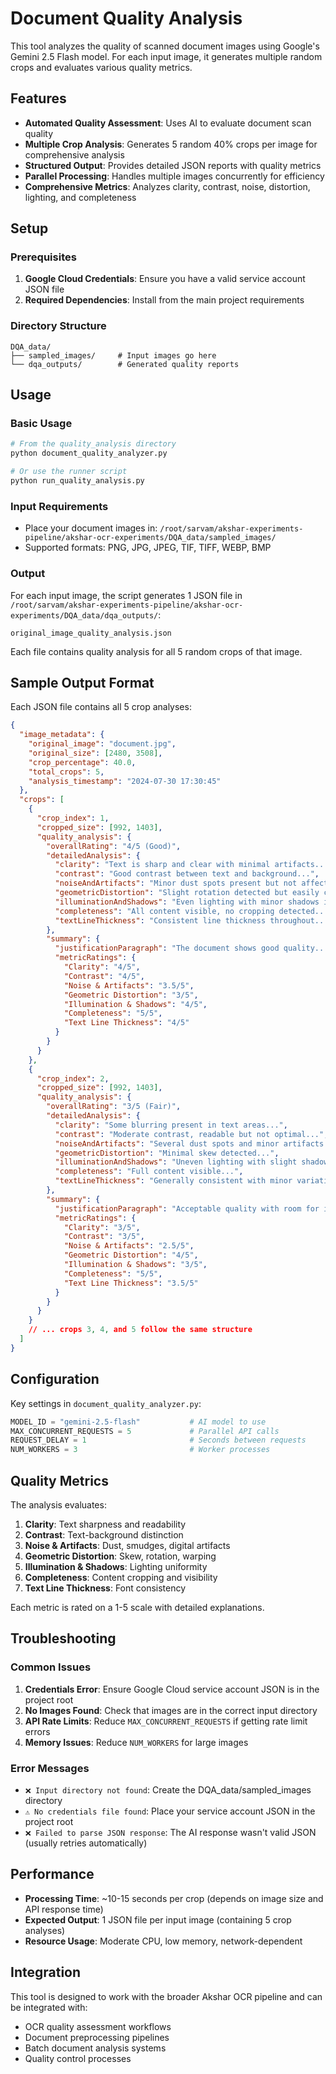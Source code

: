 # Document Quality Analysis

This tool analyzes the quality of scanned document images using Google's Gemini 2.5 Flash model. For each input image, it generates multiple random crops and evaluates various quality metrics.

## Features

- **Automated Quality Assessment**: Uses AI to evaluate document scan quality
- **Multiple Crop Analysis**: Generates 5 random 40% crops per image for comprehensive analysis
- **Structured Output**: Provides detailed JSON reports with quality metrics
- **Parallel Processing**: Handles multiple images concurrently for efficiency
- **Comprehensive Metrics**: Analyzes clarity, contrast, noise, distortion, lighting, and completeness

## Setup

### Prerequisites

1. **Google Cloud Credentials**: Ensure you have a valid service account JSON file
2. **Required Dependencies**: Install from the main project requirements

### Directory Structure

```
DQA_data/
├── sampled_images/     # Input images go here
└── dqa_outputs/        # Generated quality reports
```

## Usage

### Basic Usage

```bash
# From the quality_analysis directory
python document_quality_analyzer.py

# Or use the runner script
python run_quality_analysis.py
```

### Input Requirements

- Place your document images in: `/root/sarvam/akshar-experiments-pipeline/akshar-ocr-experiments/DQA_data/sampled_images/`
- Supported formats: PNG, JPG, JPEG, TIF, TIFF, WEBP, BMP

### Output

For each input image, the script generates 1 JSON file in `/root/sarvam/akshar-experiments-pipeline/akshar-ocr-experiments/DQA_data/dqa_outputs/`:

```
original_image_quality_analysis.json
```

Each file contains quality analysis for all 5 random crops of that image.

## Sample Output Format

Each JSON file contains all 5 crop analyses:

```json
{
  "image_metadata": {
    "original_image": "document.jpg",
    "original_size": [2480, 3508],
    "crop_percentage": 40.0,
    "total_crops": 5,
    "analysis_timestamp": "2024-07-30 17:30:45"
  },
  "crops": [
    {
      "crop_index": 1,
      "cropped_size": [992, 1403],
      "quality_analysis": {
        "overallRating": "4/5 (Good)",
        "detailedAnalysis": {
          "clarity": "Text is sharp and clear with minimal artifacts...",
          "contrast": "Good contrast between text and background...",
          "noiseAndArtifacts": "Minor dust spots present but not affecting readability...",
          "geometricDistortion": "Slight rotation detected but easily correctable...",
          "illuminationAndShadows": "Even lighting with minor shadows in corners...",
          "completeness": "All content visible, no cropping detected...",
          "textLineThickness": "Consistent line thickness throughout..."
        },
        "summary": {
          "justificationParagraph": "The document shows good quality...",
          "metricRatings": {
            "Clarity": "4/5",
            "Contrast": "4/5",
            "Noise & Artifacts": "3.5/5",
            "Geometric Distortion": "3/5",
            "Illumination & Shadows": "4/5",
            "Completeness": "5/5",
            "Text Line Thickness": "4/5"
          }
        }
      }
    },
    {
      "crop_index": 2,
      "cropped_size": [992, 1403],
      "quality_analysis": {
        "overallRating": "3/5 (Fair)",
        "detailedAnalysis": {
          "clarity": "Some blurring present in text areas...",
          "contrast": "Moderate contrast, readable but not optimal...",
          "noiseAndArtifacts": "Several dust spots and minor artifacts...",
          "geometricDistortion": "Minimal skew detected...",
          "illuminationAndShadows": "Uneven lighting with slight shadows...",
          "completeness": "Full content visible...",
          "textLineThickness": "Generally consistent with minor variations..."
        },
        "summary": {
          "justificationParagraph": "Acceptable quality with room for improvement...",
          "metricRatings": {
            "Clarity": "3/5",
            "Contrast": "3/5",
            "Noise & Artifacts": "2.5/5",
            "Geometric Distortion": "4/5",
            "Illumination & Shadows": "3/5",
            "Completeness": "5/5",
            "Text Line Thickness": "3.5/5"
          }
        }
      }
    }
    // ... crops 3, 4, and 5 follow the same structure
  ]
}
```

## Configuration

Key settings in `document_quality_analyzer.py`:

```python
MODEL_ID = "gemini-2.5-flash"           # AI model to use
MAX_CONCURRENT_REQUESTS = 5             # Parallel API calls
REQUEST_DELAY = 1                       # Seconds between requests
NUM_WORKERS = 3                         # Worker processes
```

## Quality Metrics

The analysis evaluates:

1. **Clarity**: Text sharpness and readability
2. **Contrast**: Text-background distinction
3. **Noise & Artifacts**: Dust, smudges, digital artifacts
4. **Geometric Distortion**: Skew, rotation, warping
5. **Illumination & Shadows**: Lighting uniformity
6. **Completeness**: Content cropping and visibility
7. **Text Line Thickness**: Font consistency

Each metric is rated on a 1-5 scale with detailed explanations.

## Troubleshooting

### Common Issues

1. **Credentials Error**: Ensure Google Cloud service account JSON is in the project root
2. **No Images Found**: Check that images are in the correct input directory
3. **API Rate Limits**: Reduce `MAX_CONCURRENT_REQUESTS` if getting rate limit errors
4. **Memory Issues**: Reduce `NUM_WORKERS` for large images

### Error Messages

- `❌ Input directory not found`: Create the DQA_data/sampled_images directory
- `⚠️ No credentials file found`: Place your service account JSON in the project root
- `❌ Failed to parse JSON response`: The AI response wasn't valid JSON (usually retries automatically)

## Performance

- **Processing Time**: ~10-15 seconds per crop (depends on image size and API response time)
- **Expected Output**: 1 JSON file per input image (containing 5 crop analyses)
- **Resource Usage**: Moderate CPU, low memory, network-dependent

## Integration

This tool is designed to work with the broader Akshar OCR pipeline and can be integrated with:

- OCR quality assessment workflows
- Document preprocessing pipelines
- Batch document analysis systems
- Quality control processes 